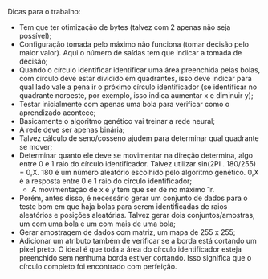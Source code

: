 Dicas para o trabalho:

- Tem que ter otimização de bytes (talvez com 2 apenas não seja possível);
- Configuração tomada pelo máximo não funciona (tomar decisão pelo maior valor). Aqui o número de saídas tem que indicar a tomada de decisão;
- Quando o círculo identificar identificar uma área preenchida pelas bolas, com círculo deve estar dividido em quadrantes, isso deve indicar para qual lado vale a pena ir o próximo círculo identificador (se identificar no quadrante noroeste, por exemplo, isso indica aumentar x e diminuir y);
- Testar inicialmente com apenas uma bola para verificar como o aprendizado acontece;
- Basicamente o algoritmo genético vai treinar a rede neural;
- A rede deve ser apenas binária;
- Talvez cálculo de seno/cosseno ajudem para determinar qual quadrante se mover;
- Determinar quanto ele deve se movimentar na direção determina, algo entre 0 e 1 raio do círculo identificador. Talvez utilizar sin(2PI . 180/255) = 0,X. 180 é um número aleatório escolhido pelo algoritmo genético. 0,X é a resposta entre 0 e 1 raio do círculo identificador;
    - A movimentação de x e y tem que ser de no máximo 1r.
- Porém, antes disso, é necessário gerar um conjunto de dados para o teste bom em que haja bolas para serem identificadas de raios aleatórios e posições aleatórias. Talvez gerar dois conjuntos/amostras, um com uma bola e um com mais de uma bola;
- Gerar amostragem de dados com matriz, um mapa de 255 x 255;
- Adicionar um atributo também de verificar se a borda está cortando um pixel preto. O ideal é que toda a área do círculo identificador esteja preenchido sem nenhuma borda estiver cortando. Isso significa que o círculo completo foi encontrado com perfeição.